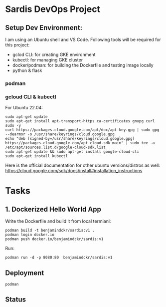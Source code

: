 # Sardis DevOps Project

## Setup Dev Environment:

I am using an Ubuntu shell and VS Code. Following tools will be required for this project:

- gclod CLI: for creating GKE environment
- kubectl: for managing GKE cluster
- docker/podman: for building the Dockerfile and testing image locally
- python & flask


### podman



### gcloud CLI & kubectl
For Ubuntu 22.04:
```
sudo apt-get update
sudo apt-get install apt-transport-https ca-certificates gnupg curl sudo -y
curl https://packages.cloud.google.com/apt/doc/apt-key.gpg | sudo gpg --dearmor -o /usr/share/keyrings/cloud.google.gpg
echo "deb [signed-by=/usr/share/keyrings/cloud.google.gpg] https://packages.cloud.google.com/apt cloud-sdk main" | sudo tee -a /etc/apt/sources.list.d/google-cloud-sdk.list
sudo apt-get update && sudo apt-get install google-cloud-cli
sudo apt-get install kubectl
```

Here is the official documentation for other ubuntu versions/distros as well:
https://cloud.google.com/sdk/docs/install#installation_instructions


# Tasks

## 1. Dockerized Hello World App

Write the Dockerfile and build it from local termianl:
```
podman build -t benjamindckr/sardis:v1 .
podman login docker.io
podman push docker.io/benjamindckr/sardis:v1
```
Run:
```
podman run -d -p 8080:80  benjamindckr/sardis:v1
```

## 




## Deployment

```
podman 
```

## Status

